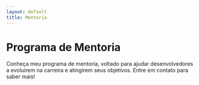 ```yaml
---
layout: default
title: Mentoria
---
```


# Programa de Mentoria

Conheça meu programa de mentoria, voltado para ajudar desenvolvedores a evoluírem na carreira e atingirem seus objetivos. Entre em contato para saber mais!
